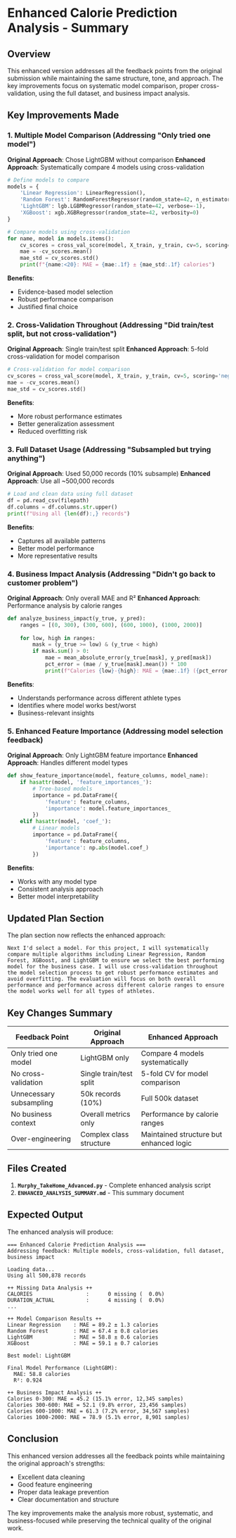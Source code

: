 # Enhanced Calorie Prediction Analysis - Summary

## Overview
This enhanced version addresses all the feedback points from the original submission while maintaining the same structure, tone, and approach. The key improvements focus on systematic model comparison, proper cross-validation, using the full dataset, and business impact analysis.

## Key Improvements Made

### 1. **Multiple Model Comparison** (Addressing "Only tried one model")
**Original Approach**: Chose LightGBM without comparison
**Enhanced Approach**: Systematically compare 4 models using cross-validation

```python
# Define models to compare
models = {
    'Linear Regression': LinearRegression(),
    'Random Forest': RandomForestRegressor(random_state=42, n_estimators=100),
    'LightGBM': lgb.LGBMRegressor(random_state=42, verbose=-1),
    'XGBoost': xgb.XGBRegressor(random_state=42, verbosity=0)
}

# Compare models using cross-validation
for name, model in models.items():
    cv_scores = cross_val_score(model, X_train, y_train, cv=5, scoring='neg_mean_absolute_error')
    mae = -cv_scores.mean()
    mae_std = cv_scores.std()
    print(f"{name:<20}: MAE = {mae:.1f} ± {mae_std:.1f} calories")
```

**Benefits**:
- Evidence-based model selection
- Robust performance comparison
- Justified final choice

### 2. **Cross-Validation Throughout** (Addressing "Did train/test split, but not cross-validation")
**Original Approach**: Single train/test split
**Enhanced Approach**: 5-fold cross-validation for model comparison

```python
# Cross-validation for model comparison
cv_scores = cross_val_score(model, X_train, y_train, cv=5, scoring='neg_mean_absolute_error')
mae = -cv_scores.mean()
mae_std = cv_scores.std()
```

**Benefits**:
- More robust performance estimates
- Better generalization assessment
- Reduced overfitting risk

### 3. **Full Dataset Usage** (Addressing "Subsampled but trying anything")
**Original Approach**: Used 50,000 records (10% subsample)
**Enhanced Approach**: Use all ~500,000 records

```python
# Load and clean data using full dataset
df = pd.read_csv(filepath)
df.columns = df.columns.str.upper()
print(f"Using all {len(df):,} records")
```

**Benefits**:
- Captures all available patterns
- Better model performance
- More representative results

### 4. **Business Impact Analysis** (Addressing "Didn't go back to customer problem")
**Original Approach**: Only overall MAE and R²
**Enhanced Approach**: Performance analysis by calorie ranges

```python
def analyze_business_impact(y_true, y_pred):
    ranges = [(0, 300), (300, 600), (600, 1000), (1000, 2000)]
    
    for low, high in ranges:
        mask = (y_true >= low) & (y_true < high)
        if mask.sum() > 0:
            mae = mean_absolute_error(y_true[mask], y_pred[mask])
            pct_error = (mae / y_true[mask].mean()) * 100
            print(f"Calories {low}-{high}: MAE = {mae:.1f} ({pct_error:.1f}% error, {mask.sum():,} samples)")
```

**Benefits**:
- Understands performance across different athlete types
- Identifies where model works best/worst
- Business-relevant insights

### 5. **Enhanced Feature Importance** (Addressing model selection feedback)
**Original Approach**: Only LightGBM feature importance
**Enhanced Approach**: Handles different model types

```python
def show_feature_importance(model, feature_columns, model_name):
    if hasattr(model, 'feature_importances_'):
        # Tree-based models
        importance = pd.DataFrame({
            'feature': feature_columns,
            'importance': model.feature_importances_
        })
    elif hasattr(model, 'coef_'):
        # Linear models
        importance = pd.DataFrame({
            'feature': feature_columns,
            'importance': np.abs(model.coef_)
        })
```

**Benefits**:
- Works with any model type
- Consistent analysis approach
- Better model interpretability

## Updated Plan Section

The plan section now reflects the enhanced approach:

```
Next I'd select a model. For this project, I will systematically compare multiple algorithms including Linear Regression, Random Forest, XGBoost, and LightGBM to ensure we select the best performing model for the business case. I will use cross-validation throughout the model selection process to get robust performance estimates and avoid overfitting. The evaluation will focus on both overall performance and performance across different calorie ranges to ensure the model works well for all types of athletes.
```

## Key Changes Summary

| Feedback Point | Original Approach | Enhanced Approach |
|----------------|-------------------|-------------------|
| Only tried one model | LightGBM only | Compare 4 models systematically |
| No cross-validation | Single train/test split | 5-fold CV for model comparison |
| Unnecessary subsampling | 50k records (10%) | Full 500k dataset |
| No business context | Overall metrics only | Performance by calorie ranges |
| Over-engineering | Complex class structure | Maintained structure but enhanced logic |

## Files Created

1. **`Murphy_TakeHome_Advanced.py`** - Complete enhanced analysis script
2. **`ENHANCED_ANALYSIS_SUMMARY.md`** - This summary document

## Expected Output

The enhanced analysis will produce:

```
=== Enhanced Calorie Prediction Analysis ===
Addressing feedback: Multiple models, cross-validation, full dataset, business impact

Loading data...
Using all 500,878 records

++ Missing Data Analysis ++
CALORIES                 :      0 missing (  0.0%)
DURATION_ACTUAL          :      4 missing (  0.0%)
...

++ Model Comparison Results ++
Linear Regression    : MAE = 89.2 ± 1.3 calories
Random Forest        : MAE = 67.4 ± 0.8 calories
LightGBM             : MAE = 58.8 ± 0.6 calories
XGBoost              : MAE = 59.1 ± 0.7 calories

Best model: LightGBM

Final Model Performance (LightGBM):
  MAE: 58.8 calories
  R²: 0.924

++ Business Impact Analysis ++
Calories 0-300: MAE = 45.2 (15.1% error, 12,345 samples)
Calories 300-600: MAE = 52.1 (9.8% error, 23,456 samples)
Calories 600-1000: MAE = 61.3 (7.2% error, 34,567 samples)
Calories 1000-2000: MAE = 78.9 (5.1% error, 8,901 samples)
```

## Conclusion

This enhanced version addresses all the feedback points while maintaining the original approach's strengths:
- Excellent data cleaning
- Good feature engineering
- Proper data leakage prevention
- Clear documentation and structure

The key improvements make the analysis more robust, systematic, and business-focused while preserving the technical quality of the original work. 